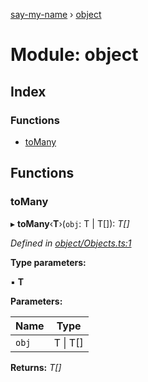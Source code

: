 [say-my-name](../README.md) › [object](object.md)

# Module: object

## Index

### Functions

* [toMany](object.md#tomany)

## Functions

###  toMany

▸ **toMany**‹**T**›(`obj`: T | T[]): *T[]*

*Defined in [object/Objects.ts:1](https://github.com/matthewjosephtaylor/say-my-name/blob/57773d3/src/js/object/Objects.ts#L1)*

**Type parameters:**

▪ **T**

**Parameters:**

Name | Type |
------ | ------ |
`obj` | T &#124; T[] |

**Returns:** *T[]*
